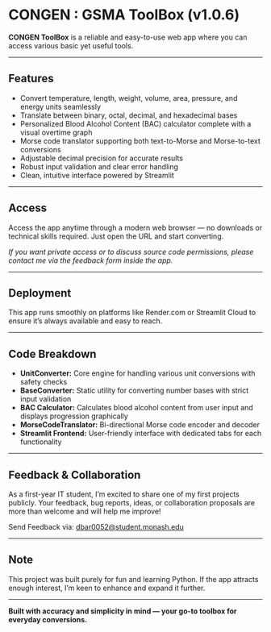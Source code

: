 # CONGEN : GSMA ToolBox (v1.0.6)

**CONGEN ToolBox** is a reliable and easy-to-use web app where you can access various basic yet useful tools.

---

## Features

- Convert temperature, length, weight, volume, area, pressure, and energy units seamlessly  
- Translate between binary, octal, decimal, and hexadecimal bases  
- Personalized Blood Alcohol Content (BAC) calculator complete with a visual overtime graph  
- Morse code translator supporting both text-to-Morse and Morse-to-text conversions  
- Adjustable decimal precision for accurate results  
- Robust input validation and clear error handling  
- Clean, intuitive interface powered by Streamlit

---

## Access

Access the app anytime through a modern web browser — no downloads or technical skills required. Just open the URL and start converting.

*If you want private access or to discuss source code permissions, please contact me via the feedback form inside the app.*

---

## Deployment

This app runs smoothly on platforms like Render.com or Streamlit Cloud to ensure it’s always available and easy to reach.

---

## Code Breakdown

- **UnitConverter:** Core engine for handling various unit conversions with safety checks  
- **BaseConverter:** Static utility for converting number bases with strict input validation  
- **BAC Calculator:** Calculates blood alcohol content from user input and displays progression graphically  
- **MorseCodeTranslator:** Bi-directional Morse code encoder and decoder  
- **Streamlit Frontend:** User-friendly interface with dedicated tabs for each functionality

---

## Feedback & Collaboration

As a first-year IT student, I’m excited to share one of my first projects publicly. Your feedback, bug reports, ideas, or collaboration proposals are more than welcome and will help me improve!

Send Feedback via: dbar0052@student.monash.edu

---

## Note

This project was built purely for fun and learning Python. If the app attracts enough interest, I’m keen to enhance and expand it further.

---

**Built with accuracy and simplicity in mind — your go-to toolbox for everyday conversions.**
